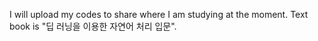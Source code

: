 I will upload my codes to share where I am studying at the moment.
Text book is "딥 러닝을 이용한 자연어 처리 입문".
